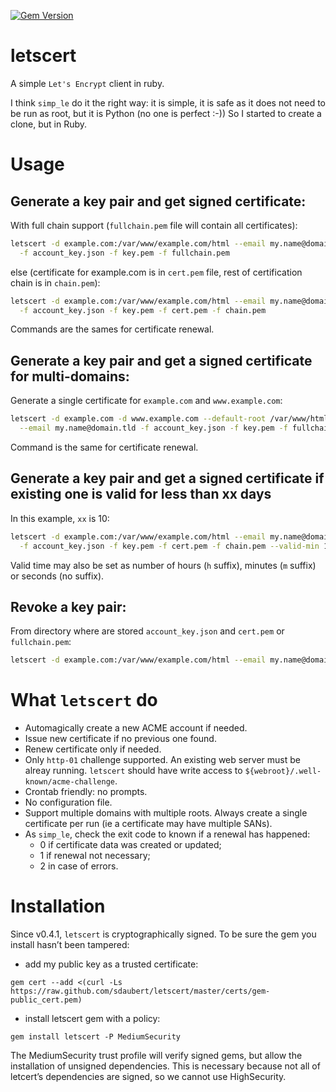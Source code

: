 [![Gem Version](https://badge.fury.io/rb/letscert.svg)](https://badge.fury.io/rb/letscert)

# letscert
A simple `Let's Encrypt` client in ruby.

I think `simp_le` do it the right way: it is simple, it is safe as it does not need to be
run as root, but it is Python (no one is perfect :-)) So I started to create a clone, but
in Ruby.

# Usage

## Generate a key pair and get signed certificate:
With full chain support (`fullchain.pem` file will contain all certificates):

```bash
letscert -d example.com:/var/www/example.com/html --email my.name@domain.tld \
  -f account_key.json -f key.pem -f fullchain.pem
```

else (certificate for example.com is in `cert.pem` file, rest of certification chain
is in `chain.pem`):

```bash
letscert -d example.com:/var/www/example.com/html --email my.name@domain.tld \
  -f account_key.json -f key.pem -f cert.pem -f chain.pem
```

Commands are the sames for certificate renewal.


## Generate a key pair and get a signed certificate for multi-domains:
Generate a single certificate for `example.com` and `www.example.com`:

```bash
letscert -d example.com -d www.example.com --default-root /var/www/html \
  --email my.name@domain.tld -f account_key.json -f key.pem -f fullchain.pem
```

Command is the same for certificate renewal.

## Generate a key pair and get a signed certificate if existing one is valid for less than xx days

In this example, `xx` is 10:

```bash
letscert -d example.com:/var/www/example.com/html --email my.name@domain.tld \
  -f account_key.json -f key.pem -f cert.pem -f chain.pem --valid-min 10d
```

Valid time may also be set as number of hours (`h` suffix), minutes (`m` suffix) or
seconds (no suffix).

## Revoke a key pair:
From directory where are stored `account_key.json` and `cert.pem` or `fullchain.pem`:

```bash
letscert -d example.com:/var/www/example.com/html --email my.name@domain.tld --revoke
```


# What `letscert` do

* Automagically create a new ACME account if needed.
* Issue new certificate if no previous one found.
* Renew certificate only if needed.
* Only `http-01` challenge supported. An existing web server must be alreay running.
  `letscert` should have write access to `${webroot}/.well-known/acme-challenge`.
* Crontab friendly: no prompts.
* No configuration file.
* Support multiple domains with multiple roots. Always create a single certificate per
  run (ie a certificate may have multiple SANs).
* As `simp_le`, check the exit code to known if a renewal has happened:
  * 0 if certificate data was created or updated;
  * 1 if renewal not necessary;
  * 2 in case of errors.

# Installation
Since v0.4.1, `letscert` is cryptographically signed. To be sure the gem you install
hasn’t been tampered:
* add my public key as a trusted certificate:
```
gem cert --add <(curl -Ls https://raw.github.com/sdaubert/letscert/master/certs/gem-public_cert.pem)
```
* install letscert gem with a policy:
```
gem install letscert -P MediumSecurity
```

The MediumSecurity trust profile will verify signed gems, but allow the installation of
unsigned dependencies. This is necessary because not all of letcert’s dependencies are
signed, so we cannot use HighSecurity.